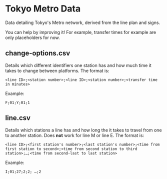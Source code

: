 # Tokyo Metro Data

Data detailing Tokyo's Metro network, derived from the line plan and signs.

You can help by improving it! For example, transfer times for example are only placeholders for now.

## change-options.csv

Details which different identifiers one station has
and how much time it takes to change between platforms.
The format is:

```
<line ID>;<station number>;<line ID>;<station number>;<transfer time in minutes>
```

Example:

```
F;01;Y;01;1
```

## line.csv

Details which stations a line has and how long the it takes to travel from one to another station.
Does **not** work for line M or line E. The format is:

```
<line ID>;<first station's number>;<last station's number>;<time from first station to second>;<time from second station to third station>;…;<time from second-last to last station>
```

Example:

```
I;01;27;2;2; …;2
```
